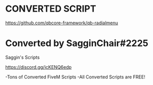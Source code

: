 # CONVERTED SCRIPT
https://github.com/qbcore-framework/qb-radialmenu


# Converted by SagginChair#2225

Saggin's Scripts 


https://discord.gg/jcKENQ6edp

-Tons of Converted FiveM Scripts
-All Converted Scripts are FREE!